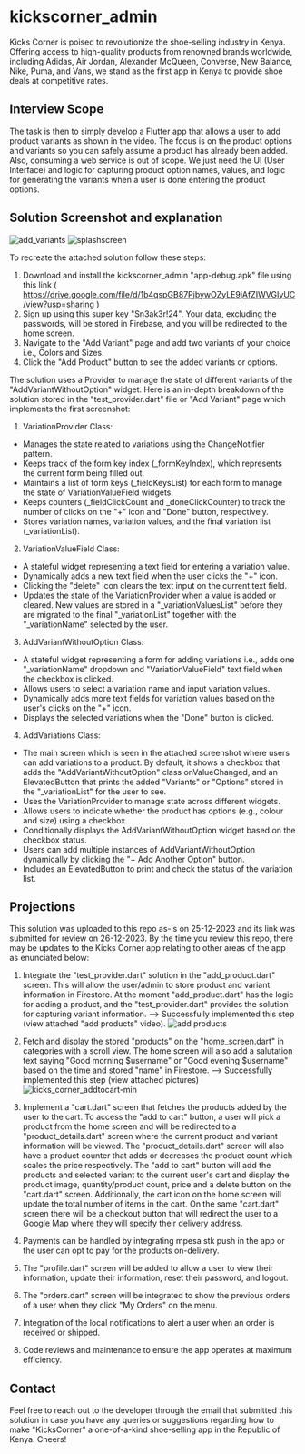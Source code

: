 # kickscorner_admin

Kicks Corner is poised to revolutionize the shoe-selling industry in Kenya. Offering access to high-quality products from renowned brands worldwide, including Adidas, Air Jordan, Alexander McQueen, Converse, New Balance, Nike, Puma, and Vans, we stand as the first app in Kenya to provide shoe deals at competitive rates.

## Interview Scope

The task is then to simply develop a Flutter app that allows a user to add product variants as shown in the video. The focus is on the product options and variants so you can safely assume a product has already been added. Also, consuming a web service is out of scope. We just need the UI (User Interface) and logic for capturing product option names, values, and logic for generating the variants when a user is done entering the product options.

## Solution Screenshot and explanation
![add_variants](https://github.com/art-sparrow/kicks_corner_admin/assets/63036221/3e4dfe8c-dbcd-4170-860a-d01dee017c68)
![splashscreen](https://github.com/art-sparrow/kicks_corner_admin/assets/63036221/11b9b420-ea8e-4b26-8f16-fbaa0d07a30f)

To recreate the attached solution follow these steps: 
1. Download and install the kickscorner_admin "app-debug.apk" file using this link ( https://drive.google.com/file/d/1b4qspGB87PjbywOZyLE9jAfZIWVGIyUC/view?usp=sharing )
2. Sign up using this super key "Sn3ak3r!24". Your data, excluding the passwords, will be stored in Firebase, and you will be redirected to the home screen. 
3. Navigate to the "Add Variant" page and add two variants of your choice i.e., Colors and Sizes.
4. Click the "Add Product" button to see the added variants or options.

The solution uses a Provider to manage the state of different variants of the "AddVariantWithoutOption" widget. Here is an in-depth breakdown of the solution stored in the "test_provider.dart" file or "Add Variant" page which implements the first screenshot:

1. VariationProvider Class:

- Manages the state related to variations using the ChangeNotifier pattern.
- Keeps track of the form key index (_formKeyIndex), which represents the current form being filled out.
- Maintains a list of form keys (_fieldKeysList) for each form to manage the state of VariationValueField widgets.
- Keeps counters (_fieldClickCount and _doneClickCounter) to track the number of clicks on the "+" icon and "Done" button, respectively.
- Stores variation names, variation values, and the final variation list (_variationList).

2. VariationValueField Class:

- A stateful widget representing a text field for entering a variation value.
- Dynamically adds a new text field when the user clicks the "+" icon.
- Clicking the "delete" icon clears the text input on the current text field. 
- Updates the state of the VariationProvider when a value is added or cleared. New values are stored in a "_variationValuesList" before they are migrated to the final "_variationList" together with the "_variationName" selected by the user.

3. AddVariantWithoutOption Class:

- A stateful widget representing a form for adding variations i.e., adds one "_variationName" dropdown and "VariationValueField" text field when the checkbox is clicked.
- Allows users to select a variation name and input variation values.
- Dynamically adds more text fields for variation values based on the user's clicks on the "+" icon.
- Displays the selected variations when the "Done" button is clicked.

4. AddVariations Class:

- The main screen which is seen in the attached screenshot where users can add variations to a product. By default, it shows a checkbox that adds the "AddVariantWithoutOption" class onValueChanged, and an ElevatedButton that prints the added "Variants" or "Options" stored in the "_variationList" for the user to see.
- Uses the VariationProvider to manage state across different widgets.
- Allows users to indicate whether the product has options (e.g., colour and size) using a checkbox.
- Conditionally displays the AddVariantWithoutOption widget based on the checkbox status.
- Users can add multiple instances of AddVariantWithoutOption dynamically by clicking the "+ Add Another Option" button.
- Includes an ElevatedButton to print and check the status of the variation list.

## Projections
This solution was uploaded to this repo as-is on 25-12-2023 and its link was submitted for review on 26-12-2023. By the time you review this repo, there may be updates to the Kicks Corner app relating to other areas of the app as enunciated below:

1. Integrate the "test_provider.dart" solution in the "add_product.dart" screen. This will allow the user/admin to store product and variant information in Firestore. At the moment "add_product.dart" has the logic for adding a product, and the "test_provider.dart" provides the solution for capturing variant information. --> Successfully implemented this step (view attached "add products" video).   ![add products](https://github.com/art-sparrow/kicks_corner_admin/assets/63036221/c5d2297c-a004-4108-949c-be87a6691987)

2. Fetch and display the stored "products" on the "home_screen.dart" in categories with a scroll view. The home screen will also add a salutation text saying "Good morning $username" or "Good evening $username" based on the time and stored "name" in Firestore. --> Successfully implemented this step (view attached pictures)
![kicks_corner_addtocart-min](https://github.com/art-sparrow/kicks_corner_admin/assets/63036221/00b7c7fc-5068-4e8a-a97e-11767075b8d9)

3. Implement a "cart.dart" screen that fetches the products added by the user to the cart. To access the "add to cart" button, a user will pick a product from the home screen and will be redirected to a "product_details.dart" screen where the current product and variant information will be viewed. The "product_details.dart" screen will also have a product counter that adds or decreases the product count which scales the price respectively. The "add to cart" button will add the products and selected variant to the current user's cart and display the product image, quantity/product count, price and a delete button on the "cart.dart" screen. Additionally, the cart icon on the home screen will update the total number of items in the cart. On the same "cart.dart" screen there will be a checkout button that will redirect the user to a Google Map where they will specify their delivery address.
4. Payments can be handled by integrating mpesa stk push in the app or the user can opt to pay for the products on-delivery.
5. The "profile.dart" screen will be added to allow a user to view their information, update their information, reset their password, and logout.
6. The "orders.dart" screen will be integrated to show the previous orders of a user when they click "My Orders" on the menu.
7. Integration of the local notifications to alert a user when an order is received or shipped.
8. Code reviews and maintenance to ensure the app operates at maximum efficiency.

## Contact
Feel free to reach out to the developer through the email that submitted this solution in case you have any queries or suggestions regarding how to make "KicksCorner" a one-of-a-kind shoe-selling app in the Republic of Kenya. Cheers!

